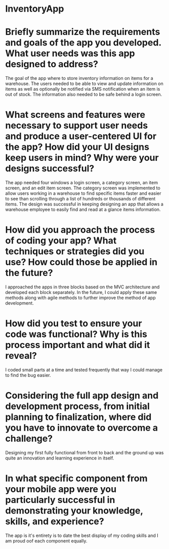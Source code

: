 # InventoryApp

# Briefly summarize the requirements and goals of the app you developed. What user needs was this app designed to address?
  The goal of the app where to store inventory information on items for a warehouse. The users needed to be able to view and update information on items as well as optionally be notified via SMS notification when an item is out of stock. The information also needed to be safe behind a login screen.
  
# What screens and features were necessary to support user needs and produce a user-centered UI for the app? How did your UI designs keep users in mind? Why were your designs successful?
  The app needed four windows a login screen, a category screen, an item screen, and an edit item screen. The category screen was implemented to allow users working in a warehouse to find specific items faster and easier to see than scrolling through a list of hundreds or thousands of different items. The design was successful in keeping designing an app that allows a warehouse employee to easily find and read at a glance items information.
  
# How did you approach the process of coding your app? What techniques or strategies did you use? How could those be applied in the future?
  I approached the apps in three blocks based on the MVC architecture and developed each block separately. In the future, I could apply these same methods along with agile methods to further improve the method of app development.
  
# How did you test to ensure your code was functional? Why is this process important and what did it reveal?
  I coded small parts at a time and tested frequently that way I could manage to find the bug easier.
  
# Considering the full app design and development process, from initial planning to finalization, where did you have to innovate to overcome a challenge?
  Designing my first fully functional from front to back and the ground up was quite an innovation and learning experience in itself. 
  
# In what specific component from your mobile app were you particularly successful in demonstrating your knowledge, skills, and experience?
  The app is it's entirety is to date the best display of my coding skills and I am proud oof each component equally.
